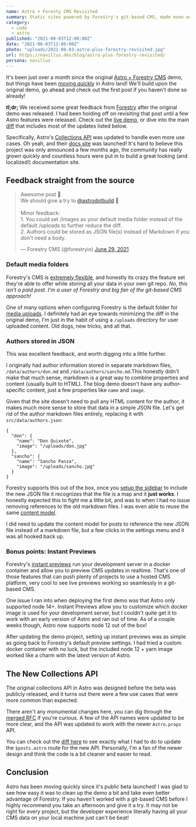 ```yaml
---
name: Astro + Foresty CMS Revisited
summary: Static sites powered by Forestry's git-based CMS, made even easier.
category:
  - code
  - astro
published: "2021-08-03T12:00:00Z"
date: "2021-08-03T12:00:00Z"
photo: "uploads/2021-08-03-astro-plus-forestry-revisited.jpg"
url: https://navillus.dev/blog/astro-plus-forestry-revisited/
persona: navillus
---
```


It's been just over a month since the original [Astro + Forestry CMS](/blog/astro-plus-forestry) demo, but things have been [moving quickly](https://github.com/snowpackjs/astro/blob/main/packages/astro/CHANGELOG.md) in Astro land! We'll build upon the original demo, go ahead and check out the first post if you haven't done so already!

**tl;dr;** We received some great feedback from [Forestry](https://twitter.com/forestryio) after the original demo was released. I had been holding off on revisiting that post until a few Astro features were released. Check out the [live demo](https://demo-astro-forestry.netlify.app), or dive into the main [diff](https://github.com/Navillus-BV/demo-astro-forestry/commit/8660fb54988390b3a27d65a3abfe784725d789df) that includes most of the updates listed below.

Specifically, Astro's [Collections API](https://docs.astro.build/core-concepts/collections) was updated to handle even more use cases. Oh yeah, and their [docs site](https://docs.astro.build/) was launched! It's hard to believe this project was only announced a few months ago, the community has really grown quickly and countless hours were put in to build a great looking (and localized!) documentation site.

## Feedback straight from the source

<blockquote class="twitter-tweet"><p lang="en" dir="ltr">Awesome post 👏<br>We should give a try to <a href="https://twitter.com/astrodotbuild?ref_src=twsrc%5Etfw">@astrodotbuild</a> 🚀<br><br>Minor feedback:<br>1. You could set /images as your default media folder instead of the default /uploads to further reduce the diff. <br>2. Authors could be stored as JSON file(s) instead of Markdown if you don&#39;t need a body.</p>&mdash; Forestry CMS (@forestryio) <a href="https://twitter.com/forestryio/status/1409905329845030916?ref_src=twsrc%5Etfw">June 29, 2021</a></blockquote> <script async src="https://platform.twitter.com/widgets.js" charset="utf-8"></script>

### Default media folders

Forestry's CMS is [extremely flexible](https://forestry.io/docs/quickstart/configure-cms/), and honestly its crazy the feature set they're able to offer while storing all your data in your own git repo. _No, this isn't a paid post. I'm a user of Forestry and big fan of the git-based CMS approach!_

One of many options when configuring Forestry is the default folder for [media uploads](https://forestry.io/docs/quickstart/configure-cms/#media-settings-examples). I definitely had an eye towards minimizing the diff in the original demo, I'm just in the habit of using a `/uploads` directory for user uploaded content. Old dogs, new tricks, and all that.

### Authors stored in JSON

This was excellent feedback, and worth digging into a little further.

I originally had author information stored in separate markdown files, `/data/authors/don.md` and `/data/authors/sancho.md`.This honestly didn't make that much sense, markdown is a great way to combine properties and content (usually built to HTML). The blog demo doesn't have any author-specific content, just a few properties like `name` and `image`.

Given that the site doesn't need to pull any HTML content for the author, it makes much more sense to store that data in a simple JSON file. Let's get rid of the author markdown files entirely, replacing it with `src/data/authors.json`:

```
{
  "don": {
    "name": "Don Quixote",
    "image": "/uploads/don.jpg"
  },
  "sancho": {
    "name": "Sancho Panza",
    "image": "/uploads/sancho.jpg"
  }
}
```

Forestry supports this out of the box, once you [setup the sidebar](https://forestry.io/docs/quickstart/configure-cms/#setting-up-sidebar-content-sections) to include the new JSON file it recognizes that the file is a map and it **just works**. I honestly expected this to fight me a little bit, and was to when I had no issue removing references to the old markdown files. I was even able to reuse the same [content model](https://forestry.io/docs/quickstart/configure-cms/#content-modeling).

I did need to update the content model for posts to reference the new JSON file instead of a markdown file, but a few clicks in the settings menu and it was all hooked back up.

### Bonus points: Instant Previews

Forestry's [instant previews](https://forestry.io/docs/previews/instant-previews/) run your development server in a docker container and allow you to preview CMS updates in realtime. That's one of those features that can push plenty of projects to use a hosted CMS platform, very cool to see live previews working so seamlessly in a git-based CMS.

One issue I ran into when deploying the first demo was that Astro only supported node 14+. Instant Previews allow you to customize which docker image is used for your development server, but I couldn't quite get it to work with an early version of Astro and ran out of time. As of a couple weeks though, Astro now supports node 12 out of the box!

After updating the demo project, setting up instant previews was as simple as going back to Forestry's default preview settings. I had tried a custom docker container with no luck, but the included node 12 + yarn image worked like a charm with the latest version of Astro.

## The New Collections API

The original collections API in Astro was designed before the beta was publicly released, and it turns out there were a few use cases that were more common than expected.

There aren't any monumental changes here, you can dig through the [merged RFC](https://github.com/snowpackjs/astro/pull/703) if you're curious. A few of the API names were updated to be more clear, and the API was updated to work with the newer `Astro.props` API.

You can check out the [diff here](https://github.com/Navillus-BV/demo-astro-forestry/commit/8660fb54988390b3a27d65a3abfe784725d789df#diff-a12b9a8302a65aacc7f592f6058bbc7b2eebcc2509a70ec64f182a67c9d54e45L3) to see exactly what I had to do to update the `$posts.astro` route for the new API. Personally, I'm a fan of the newer design and think the code is a bit cleaner and easier to read.

## Conclusion

Astro has been moving quickly since it's public beta launched! I was glad to see how easy it was to clean up the demo a bit and take even better advantage of Forestry. If you haven't worked with a git-based CMS before I highly recommend you take an afternoon and give it a try. It may not be right for every project, but the developer experience literally having all your CMS data on your local machine just can't be beat!
